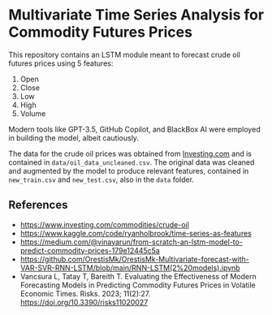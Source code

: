 # Multivariate Time Series Analysis for Commodity Futures Prices
This repository contains an LSTM module meant to forecast crude oil futures prices using 5 features:
1) Open
2) Close
3) Low
4) High
5) Volume

Modern tools like GPT-3.5, GitHub Copilot, and BlackBox AI were employed in building the model, albeit cautiously.

The data for the crude oil prices was obtained from [Investing.com](https://www.investing.com/commodities/crude-oil-historical-data) and is contained in `data/oil_data_uncleaned.csv`.
The original data was cleaned and augmented by the model to produce relevant features, contained in `new_train.csv` and `new_test.csv`, also in the `data` folder.

## References
- https://www.investing.com/commodities/crude-oil
- https://www.kaggle.com/code/ryanholbrook/time-series-as-features
- https://medium.com/@vinayarun/from-scratch-an-lstm-model-to-predict-commodity-prices-179e12445c5a
- https://github.com/OrestisMk/OrestisMk-Multivariate-forecast-with-VAR-SVR-RNN-LSTM/blob/main/RNN-LSTM(2%20models).ipynb
- Vancsura L, Tatay T, Bareith T. Evaluating the Effectiveness of Modern Forecasting Models in Predicting Commodity Futures Prices in Volatile Economic Times. Risks. 2023; 11(2):27. https://doi.org/10.3390/risks11020027
